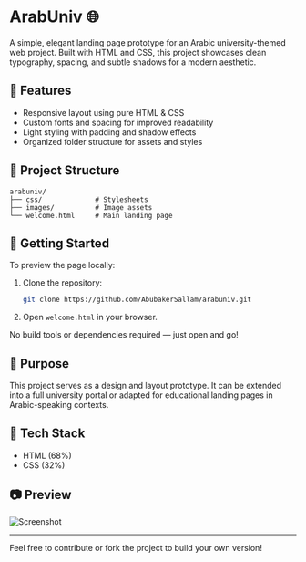 
# ArabUniv 🌐

A simple, elegant landing page prototype for an Arabic university-themed web project. Built with HTML and CSS, this project showcases clean typography, spacing, and subtle shadows for a modern aesthetic.

## 🧩 Features

- Responsive layout using pure HTML & CSS
- Custom fonts and spacing for improved readability
- Light styling with padding and shadow effects
- Organized folder structure for assets and styles

## 📁 Project Structure

```
arabuniv/
├── css/             # Stylesheets
├── images/          # Image assets
└── welcome.html     # Main landing page
```

## 🚀 Getting Started

To preview the page locally:

1. Clone the repository:
   ```bash
   git clone https://github.com/AbubakerSallam/arabuniv.git
   ```
2. Open `welcome.html` in your browser.

No build tools or dependencies required — just open and go!

## 🎯 Purpose

This project serves as a design and layout prototype. It can be extended into a full university portal or adapted for educational landing pages in Arabic-speaking contexts.

## 📌 Tech Stack

- HTML (68%)
- CSS (32%)

## 📷 Preview

![Screenshot](<img width="1366" height="768" alt="image" src="https://github.com/user-attachments/assets/26f65b83-c229-49e3-b5d6-8999630b27a5" />
)  



---

Feel free to contribute or fork the project to build your own version!

```
